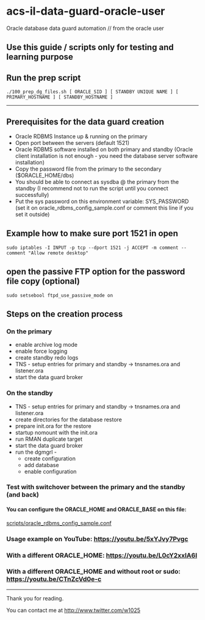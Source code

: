# acs-il-data-guard-oracle-user
Oracle database data guard automation // from the oracle user


## Use this guide / scripts only for testing and learning purpose

## Run the prep script
```
./100_prep_dg_files.sh [ ORACLE_SID ] [ STANDBY UNIQUE NAME ] [ PRIMARY_HOSTNAME ] [ STANDBY_HOSTNAME ]
```

---
## Prerequisites for the data guard creation

* Oracle RDBMS Instance up & running on the primary
* Open port between the servers (default 1521)
* Oracle RDBMS software installed on both primary and standby (Oracle client installation is not enough - you need the database server software installation)
* Copy the password file from the primary to the secondary ($ORACLE_HOME/dbs)
* You should be able to connect as sysdba @ the primary from the standby (I recommend not to run the script until you connect successfully)
* Put the sys password on this environment variable: SYS_PASSWORD (set it on oracle_rdbms_config_sample.conf or comment this line if you set it outside)


## Example how to make sure port 1521 in open  

```  
sudo iptables -I INPUT -p tcp --dport 1521 -j ACCEPT -m comment --comment "Allow remote desktop"

```  

## open the passive FTP option for the password file copy (optional)
```
sudo setsebool ftpd_use_passive_mode on

```

## Steps on the creation process

### On the primary

* enable archive log mode
* enable force logging
* create standby redo logs
* TNS - setup entries for primary and standby -> tnsnames.ora and listener.ora
* start the data guard broker

### On the standby

* TNS - setup entries for primary and standby -> tnsnames.ora and listener.ora
* create directories for the database restore
* prepare init.ora for the restore
* startup nomount with the init.ora
* run RMAN duplicate target
* start the data guard broker
* run the dgmgrl -    
  * create configuration
  * add database
  * enable configuration  

### Test with switchover between the primary and the standby (and back)  

#### You can configure the ORACLE_HOME and ORACLE_BASE on this file:    
[scripts/oracle_rdbms_config_sample.conf](https://github.com/yanivharpaz/ACS-IL-Oracle-RDBMS-Data-Guard/blob/main/scripts/oracle_rdbms_config_sample.conf)


### Usage example on YouTube: https://youtu.be/5xYJvy7Pvgc
### With a different ORACLE_HOME: https://youtu.be/L0cY2xxIA6I
### With a different ORACLE_HOME and without root or sudo: https://youtu.be/CTnZcVd0e-c  


---
Thank you for reading.  
  
You can contact me at http://www.twitter.com/w1025
  
